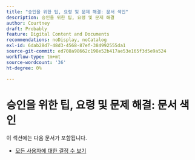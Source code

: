 ```yaml
---
title: "승인을 위한 팁, 요령 및 문제 해결: 문서 색인"
description: 승인을 위한 팁, 요령 및 문제 해결
author: Courtney
draft: Probably
feature: Digital Content and Documents
recommendations: noDisplay, noCatalog
exl-id: 6dab28d7-48d3-4568-87ef-384992555da1
source-git-commit: ed708a98662c198e52b417ae53e165f3d5e9a524
workflow-type: tm+mt
source-wordcount: '36'
ht-degree: 0%

---
```


# 승인을 위한 팁, 요령 및 문제 해결: 문서 색인

이 섹션에는 다음 문서가 포함됩니다.

* [모든 사용자에 대한 결정 수 보기](/help/quicksilver/review-and-approve-work/tips-tricks-troubleshooting-approvals/view-number-of-decisions-for-users.md)
